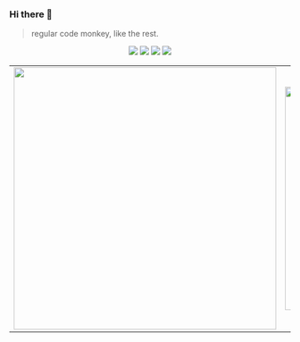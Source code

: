 ### Hi there 👋
> regular code monkey, like the rest.

<p align="center">
<img src="https://img.shields.io/badge/linux-%23007ACC.svg?&style=for-the-badge&logo=linux&color=FCC624&logoColor=black"/>
<img src="https://img.shields.io/badge/c++-%2300599C.svg?style=for-the-badge&logo=c%2B%2B&logoColor=white"/>
<img src="https://img.shields.io/badge/shell_script-%23121011.svg?style=for-the-badge&logo=gnu-bash&logoColor=white"/>
<img src="https://img.shields.io/badge/python-3670A0?style=for-the-badge&logo=python&logoColor=ffdd54"/>

<table><tr>
<td><img src=https://github-readme-stats.vercel.app/api?username=nevermore23274&count_private=true&show_icons=true border=0 width="470"></td>
<td><img src="https://github-readme-stats.vercel.app/api/top-langs/?username=nevermore23274&layout=compact&hide=Jupyter%20Notebook" border=0 width="400"></td>
</tr></table>
</p>

<!--
**nevermore23274/nevermore23274** is a ✨ _special_ ✨ repository because its `README.md` (this file) appears on your GitHub profile.

Here are some ideas to get you started:

- 🔭 I’m currently working on ...
- 🌱 I’m currently learning ...
- 👯 I’m looking to collaborate on ...
- 🤔 I’m looking for help with ...
- 💬 Ask me about ...
- 📫 How to reach me: ...
- 😄 Pronouns: ...
- ⚡ Fun fact: ...
-->
